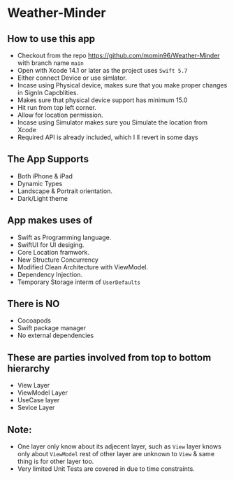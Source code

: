 # Weather-Minder

## How to use this app
- Checkout from the repo https://github.com/momin96/Weather-Minder with branch name `main`
- Open with Xcode 14.1 or later as the project uses `Swift 5.7`
- Either connect Device or use simlator.
- Incase using Physical device, makes sure that you make proper changes in SignIn Capcblities.
- Makes sure that physical device support has minimum 15.0
- Hit run from top left corner.
- Allow for location permission. 
- Incase using Simulator makes sure you Simulate the location from Xcode
- Required API is already included, which I ll revert in some days

## The App Supports
- Both iPhone & iPad
- Dynamic Types
- Landscape & Portrait orientation.
- Dark/Light theme

## App makes uses of
- Swift as Programming language.
- SwiftUI for UI desiging.
- Core Location framwork.
- New Structure Concurrency
- Modified Clean Architecture with ViewModel.
- Dependency Injection.
- Temporary Storage interm of `UserDefaults`

## There is NO
- Cocoapods
- Swift package manager
- No external dependencies

## These are parties involved from top to bottom hierarchy
- View Layer
- ViewModel Layer
- UseCase layer
- Sevice Layer

## Note:
- One layer only know about its adjecent layer, such as `View` layer knows only about `ViewModel` rest of other layer are unknown to `View` & same thing is for other layer too.
- Very limited Unit Tests are covered in due to time constraints.
